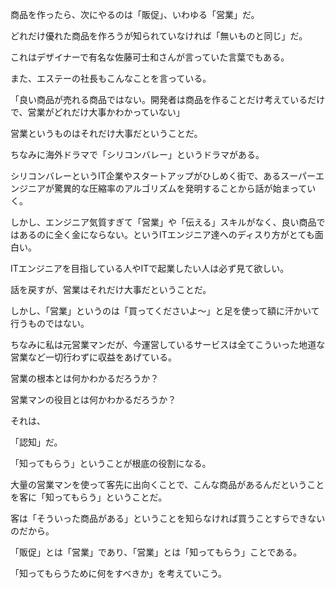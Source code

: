 商品を作ったら、次にやるのは「販促」、いわゆる「営業」だ。


どれだけ優れた商品を作ろうが知られていなければ「無いものと同じ」だ。


 


これはデザイナーで有名な佐藤可士和さんが言っていた言葉でもある。


また、エステーの社長もこんなことを言っている。


 


「良い商品が売れる商品ではない。開発者は商品を作ることだけ考えているだけで、営業がどれだけ大事かわかっていない」


 


営業というものはそれだけ大事だということだ。

ちなみに海外ドラマで「シリコンバレー」というドラマがある。

シリコンバレーというIT企業やスタートアップがひしめく街で、あるスーパーエンジニアが驚異的な圧縮率のアルゴリズムを発明することから話が始まっていく。

しかし、エンジニア気質すぎて「営業」や「伝える」スキルがなく、良い商品ではあるのに全く金にならない。というITエンジニア達へのディスり方がとても面白い。

ITエンジニアを目指している人やITで起業したい人は必ず見て欲しい。




話を戻すが、営業はそれだけ大事だということだ。

しかし、「営業」というのは「買ってくださいよ〜」と足を使って額に汗かいて行うものではない。


ちなみに私は元営業マンだが、今運営しているサービスは全てこういった地道な営業など一切行わずに収益をあげている。


 


営業の根本とは何かわかるだろうか？


営業マンの役目とは何かわかるだろうか？


 


それは、


 


「認知」だ。


 


「知ってもらう」ということが根底の役割になる。


大量の営業マンを使って客先に出向くことで、こんな商品があるんだということを客に「知ってもらう」ということだ。


客は「そういった商品がある」ということを知らなければ買うことすらできないのだから。


 


「販促」とは「営業」であり、「営業」とは「知ってもらう」ことである。


 


「知ってもらうために何をすべきか」を考えていこう。
